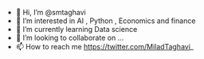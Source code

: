 - 👋 Hi, I’m @smtaghavi
- 👀 I’m interested in AI , Python , Economics and finance
- 🌱 I’m currently learning Data science
- 💞️ I’m looking to collaborate on ...
- 📫 How to reach me https://twitter.com/MiladTaghavi_

<!---
smtaghavi/smtaghavi is a ✨ special ✨ repository because its `README.md` (this file) appears on your GitHub profile.
You can click the Preview link to take a look at your changes.
--->

